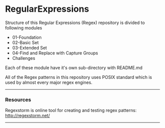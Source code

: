 # RegularExpressions

Structure of this Regular Expressions (Regex) repository is divided to following modules
*  01-Foundation
*  02-Basic Set
*  03-Extended Set
*  04-Find and Replace with Capture Groups
*  Challenges

Each of these module have it's own sub-directory with README.md

All of the Regex patterns in this repository uses POSIX standard which is used by almost every major regex engines.

---

### Resources

Regexstorm is online tool for creating and testing regex patterns: http://regexstorm.net/

---
